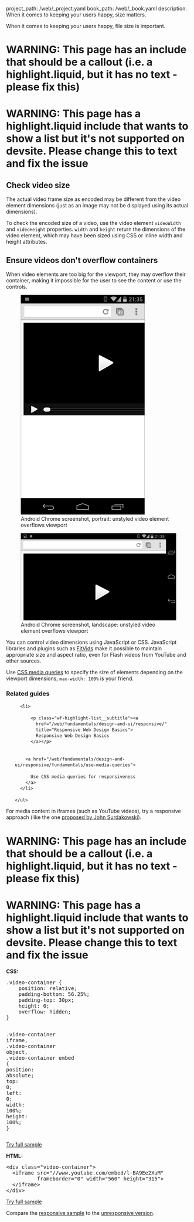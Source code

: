 project_path: /web/_project.yaml
book_path: /web/_book.yaml
description: When it comes to keeping your users happy, size matters.

<p class="intro">
  When it comes to keeping your users happy, file size is important.
</p>



















# WARNING: This page has an include that should be a callout (i.e. a highlight.liquid, but it has no text - please fix this)



# WARNING: This page has a highlight.liquid include that wants to show a list but it's not supported on devsite. Please change this to text and fix the issue






## Check video size

The actual video frame size as encoded may be different from the video
element dimensions (just as an image may not be displayed using its actual
dimensions).

To check the encoded size of a video, use the video element `videoWidth`
and `videoHeight` properties. `width` and `height` return the dimensions of
the video element, which may have been sized using CSS or inline width and
height attributes.

## Ensure videos don't overflow containers

When video elements are too big for the viewport, they may overflow their
container, making it impossible for the user to see the content or use
the controls.

<div class="mdl-grid">
  <figure class="mdl-cell mdl-cell--4-col"> 
    <img alt="Android Chrome screenshot, portrait: unstyled video element overflows viewport" src="images/Chrome-Android-portrait-video-unstyled.png">
    <figcaption>Android Chrome screenshot, portrait: unstyled video element overflows viewport</figcaption>
  </figure>
  <figure class="mdl-cell mdl-cell--8-col">
    <img alt="Android Chrome screenshot, landscape: unstyled video element overflows viewport" src="images/Chrome-Android-landscape-video-unstyled.png">
    <figcaption>Android Chrome screenshot, landscape: unstyled video element overflows viewport</figcaption>
  </figure>
</div>

You can control video dimensions using JavaScript or CSS. JavaScript libraries
and plugins such as [FitVids](//fitvidsjs.com/) make it possible to maintain
appropriate size and aspect ratio, even for Flash videos from YouTube and
other sources.

Use [CSS media queries](/web/fundamentals/design-and-ui/responsive/fundamentals/use-media-queries) to specify the size of elements depending on the viewport dimensions; `max-width: 100%` is your friend.


<div class="wf-border-container">
  <div class="wf-border-container__content with-bottom-border">
    <h3 class="wf-highlight-list__title">Related guides</h3>
    <ul class="wf-highlight-list__list">
    
      <li>
        
          <p class="wf-highlight-list__subtitle"><a
            href="/web/fundamentals/design-and-ui/responsive/"
            title="Responsive Web Design Basics">
            Responsive Web Design Basics
          </a></p>
        

        <a href="/web/fundamentals/design-and-ui/responsive/fundamentals/use-media-queries">
          
          Use CSS media queries for responsiveness
        </a>
      </li>
    
    </ul>

  </div>
</div>




For media content in iframes (such as YouTube videos), try a responsive
approach (like the one [proposed by John Surdakowski](//avexdesigns.com/responsive-youtube-embed/)).





















# WARNING: This page has an include that should be a callout (i.e. a highlight.liquid, but it has no text - please fix this)



# WARNING: This page has a highlight.liquid include that wants to show a list but it's not supported on devsite. Please change this to text and fix the issue






**CSS:**


  <div dir="ltr" class="highlight-module highlight-module--code highlight-module--right">
      <div class="highlight"><pre><span class="nc">.video-container</span> <span class="p">{</span>
    <span class="k">position</span><span class="o">:</span> <span class="k">relative</span><span class="p">;</span>
    <span class="k">padding-bottom</span><span class="o">:</span> <span class="m">56.25%</span><span class="p">;</span>
    <span class="k">padding-top</span><span class="o">:</span> <span class="m">30px</span><span class="p">;</span>
    <span class="k">height</span><span class="o">:</span> <span class="m">0</span><span class="p">;</span>
    <span class="k">overflow</span><span class="o">:</span> <span class="k">hidden</span><span class="p">;</span>
<span class="p">}</span>

<span class="nc">.video-container</span> <span class="nt">iframe</span><span class="o">,</span>
<span class="nc">.video-container</span> <span class="nt">object</span><span class="o">,</span>
<span class="nc">.video-container</span> <span class="nt">embed</span> <span class="p">{</span>
    <span class="k">position</span><span class="o">:</span> <span class="k">absolute</span><span class="p">;</span>
    <span class="k">top</span><span class="o">:</span> <span class="m">0</span><span class="p">;</span>
    <span class="k">left</span><span class="o">:</span> <span class="m">0</span><span class="p">;</span>
    <span class="k">width</span><span class="o">:</span> <span class="m">100%</span><span class="p">;</span>
    <span class="k">height</span><span class="o">:</span> <span class="m">100%</span><span class="p">;</span>
<span class="p">}</span>
</pre></div>
      <p>
        <a class="highlight-module__cta mdl-button mdl-js-button mdl-button--raised mdl-button--colored" href="/web/resources/samples/fundamentals/design-and-ui/media/video/responsive_embed.html">Try full sample</a>
      </p>
  </div>



**HTML:**


  <div dir="ltr" class="highlight-module highlight-module--code highlight-module--right">
      <div class="highlight"><pre><span class="nt">&lt;div</span> <span class="na">class=</span><span class="s">&quot;video-container&quot;</span><span class="nt">&gt;</span>
  <span class="nt">&lt;iframe</span> <span class="na">src=</span><span class="s">&quot;//www.youtube.com/embed/l-BA9Ee2XuM&quot;</span>
          <span class="na">frameborder=</span><span class="s">&quot;0&quot;</span> <span class="na">width=</span><span class="s">&quot;560&quot;</span> <span class="na">height=</span><span class="s">&quot;315&quot;</span><span class="nt">&gt;</span>
  <span class="nt">&lt;/iframe&gt;</span>
<span class="nt">&lt;/div&gt;</span>
</pre></div>
      <p>
        <a class="highlight-module__cta mdl-button mdl-js-button mdl-button--raised mdl-button--colored" href="/web/resources/samples/fundamentals/design-and-ui/media/video/responsive_embed.html">Try full sample</a>
      </p>
  </div>



Compare the <a href="/web/resources/samples/fundamentals/design-and-ui/media/video/responsive_embed.html">responsive sample</a> to the <a href="/web/resources/samples/fundamentals/design-and-ui/media/video/unyt.html">unresponsive version</a>.





